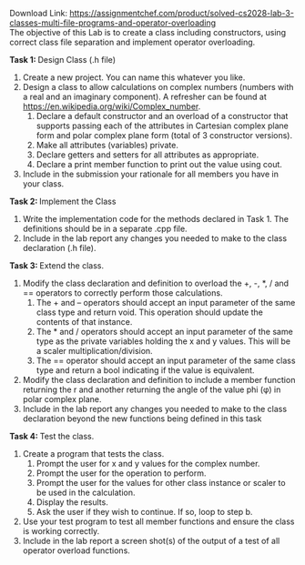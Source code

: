 Download Link: https://assignmentchef.com/product/solved-cs2028-lab-3-classes-multi-file-programs-and-operator-overloading
<br>
The objective of this Lab is to create a class including constructors, using correct class file separation and implement operator overloading.

<strong>Task 1:  </strong>Design Class (.h file)

<ol>

 <li>Create a new project. You can name this whatever you like.</li>

 <li>Design a class to allow calculations on complex numbers (numbers with a real and an imaginary component). A refresher can be found at <a href="https://en.wikipedia.org/wiki/Complex_number">https://en.wikipedia.org/wiki/Complex_number</a>.

  <ol>

   <li>Declare a default constructor and an overload of a constructor that supports passing each of the attributes in Cartesian complex plane form and polar complex plane form (total of 3 constructor versions).</li>

   <li>Make all attributes (variables) private.</li>

   <li>Declare getters and setters for all attributes as appropriate.</li>

   <li>Declare a print member function to print out the value using cout.</li>

  </ol></li>

 <li>Include in the submission your rationale for all members you have in your class.</li>

</ol>

<strong>Task 2:  </strong>Implement the Class

<ol>

 <li>Write the implementation code for the methods declared in Task 1. The definitions should be in a separate .cpp file.</li>

 <li>Include in the lab report any changes you needed to make to the class declaration (.h file).</li>

</ol>

<strong>Task 3:  </strong>Extend the class.

<ol>

 <li>Modify the class declaration and definition to overload the +, -, *, / and == operators to correctly perform those calculations.

  <ol>

   <li>The + and – operators should accept an input parameter of the same class type and return void. This operation should update the contents of that instance.</li>

   <li>The * and / operators should accept an input parameter of the same type as the private variables holding the x and y values. This will be a scaler multiplication/division.</li>

   <li>The == operator should accept an input parameter of the same class type and return a bool indicating if the value is equivalent.</li>

  </ol></li>

 <li>Modify the class declaration and definition to include a member function returning the r and another returning the angle of the value phi (φ) in polar complex plane.</li>

 <li>Include in the lab report any changes you needed to make to the class declaration beyond the new functions being defined in this task</li>

</ol>

<strong>Task 4:  </strong>Test the class.

<ol>

 <li>Create a program that tests the class.

  <ol>

   <li>Prompt the user for x and y values for the complex number.</li>

   <li>Prompt the user for the operation to perform.</li>

   <li>Prompt the user for the values for other class instance or scaler to be used in the calculation.</li>

   <li>Display the results.</li>

   <li>Ask the user if they wish to continue. If so, loop to step b.</li>

  </ol></li>

 <li>Use your test program to test all member functions and ensure the class is working correctly.</li>

 <li>Include in the lab report a screen shot(s) of the output of a test of all operator overload functions.</li>

</ol>